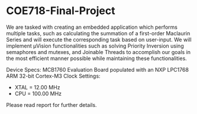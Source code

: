 # COE718-Final-Project
We are tasked with creating an embedded application which performs multiple tasks, such as
calculating the summation of a first-order Maclaurin Series and will execute the corresponding task based on
user-input. We will implement μVision functionalities such as solving Priority Inversion using semaphores
and mutexes, and Joinable Threads to accomplish our goals in the most efficient manner possible while
maintaining these functionalities. 

Device Specs:
MCB1760 Evaluation Board populated with an NXP LPC1768 ARM 32-bit Cortex-M3
Clock Settings:
   - XTAL    =           12.00 MHz
   - CPU     =          100.00 MHz
   
Please read report for further details.
